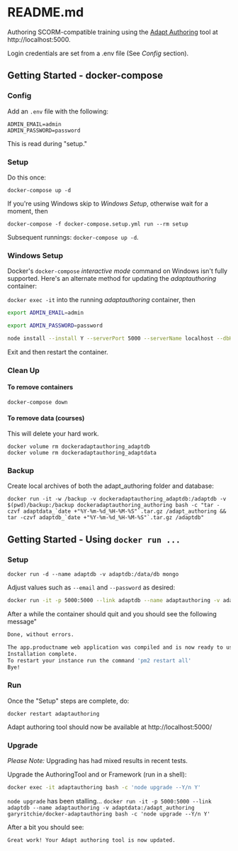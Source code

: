 README.md
=================

Authoring SCORM-compatible training using the [Adapt Authoring](https://github.com/adaptlearning/adapt_authoring) tool at http://localhost:5000.

Login credentials are set from a .env file (See _Config_ section).

Getting Started - docker-compose
---------------------------------

### Config

Add an `.env` file with the following:

```
ADMIN_EMAIL=admin
ADMIN_PASSWORD=password
```

This is read during "setup."

### Setup

Do this once:

```
docker-compose up -d
```

If you're using Windows skip to _Windows Setup_, otherwise wait for a moment, then

```
docker-compose -f docker-compose.setup.yml run --rm setup

```

Subsequent runnings: `docker-compose up -d`.

### Windows Setup

Docker's `docker-compose` _interactive mode_ command on Windows isn't fully supported. Here's an alternate method for updating the _adaptauthoring_ container:

`docker exec -it` into the running _adaptauthoring_ container, then

```bash
export ADMIN_EMAIL=admin

export ADMIN_PASSWORD=password

node install --install Y --serverPort 5000 --serverName localhost --dbHost adaptdb --dbName adapt-tenant-master --dbPort 27017 --dataRoot data --sessionSecret your-session-secret --useffmpeg Y --smtpService dummy --smtpUsername smtpUser --smtpPassword smtpPass --fromAddress you@example.com --name master --displayName Master --email ${ADMIN_EMAIL} --password ${ADMIN_PASSWORD}
```

Exit and then restart the container.

### Clean Up

#### To remove containers

```
docker-compose down
```

#### To remove data (courses)

This will delete your hard work.

```
docker volume rm dockeradaptauthoring_adaptdb
docker volume rm dockeradaptauthoring_adaptdata
```

### Backup

Create local archives of both the adapt_authoring folder and database:

```
docker run -it -w /backup -v dockeradaptauthoring_adaptdb:/adaptdb -v $(pwd)/backup:/backup dockeradaptauthoring_authoring bash -c "tar -czvf adaptdata_`date +"%Y-%m-%d_%H-%M-%S"`.tar.gz /adapt_authoring && tar -czvf adaptdb_`date +"%Y-%m-%d_%H-%M-%S"`.tar.gz /adaptdb"
```

Getting Started - Using `docker run ...`
--------------------------------------------

### Setup

`docker run -d --name adaptdb -v adaptdb:/data/db mongo`

Adjust values such as `--email` and `--password` as desired:

```bash
docker run -it -p 5000:5000 --link adaptdb --name adaptauthoring -v adaptdata:/adapt_authoring garyritchie/docker-adaptauthoring bash -c 'node install --install Y --serverPort 5000 --serverName localhost --dbHost adaptdb --dbName adapt-tenant-master --dbPort 27017 --dataRoot data --sessionSecret your-session-secret --useffmpeg Y --smtpService dummy --smtpUsername smtpUser --smtpPassword smtpPass --fromAddress you@example.com --name master --displayName Master --email admin --password password'
```

After a while the container should quit and you should see the following message"

```bash
Done, without errors.

The app.productname web application was compiled and is now ready to use.
Installation complete.
To restart your instance run the command 'pm2 restart all'
Bye!
```


### Run

Once the "Setup" steps are complete, do:

`docker restart adaptauthoring`

Adapt authoring tool should now be available at http://localhost:5000/


### Upgrade

*Please Note:* Upgrading has had mixed results in recent tests.

Upgrade the AuthoringTool and or Framework (run in a shell):

```bash
docker exec -it adaptauthoring bash -c 'node upgrade --Y/n Y'
```

`node upgrade` has been stalling... `docker run -it -p 5000:5000 --link adaptdb --name adaptauthoring -v adaptdata:/adapt_authoring garyritchie/docker-adaptauthoring bash -c 'node upgrade --Y/n Y'`

After a bit you should see:

`Great work! Your Adapt authoring tool is now updated.`

